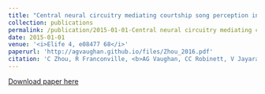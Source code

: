 ```yaml
---
title: "Central neural circuitry mediating courtship song perception in male Drosophila (2015)"
collection: publications
permalink: /publication/2015-01-01-Central neural circuitry mediating courtship song perception in male Drosophila
date: 2015-01-01
venue: '<i>Elife 4, e08477 68</i>'
paperurl: 'http://agvaughan.github.io/files/Zhou_2016.pdf'
citation: 'C Zhou, R Franconville, <b>AG Vaughan, CC Robinett, V Jayaraman, ...</b>'
---
```

[Download paper here](http://agvaughan.github.io/files/Zhou_2016.pdf)
